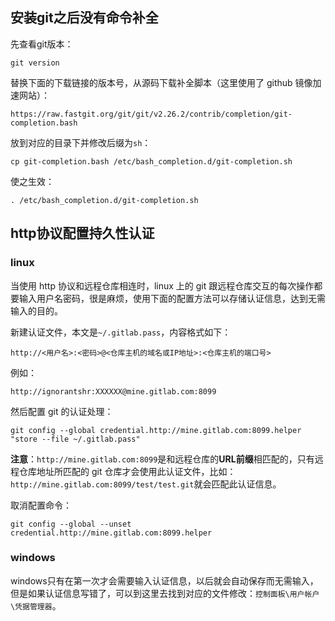 ## 安装git之后没有命令补全

先查看git版本：

```
git version
```

替换下面的下载链接的版本号，从源码下载补全脚本（这里使用了 github 镜像加速网站）：

```
https://raw.fastgit.org/git/git/v2.26.2/contrib/completion/git-completion.bash
```

放到对应的目录下并修改后缀为`sh`：

```
cp git-completion.bash /etc/bash_completion.d/git-completion.sh
```

使之生效：

```
. /etc/bash_completion.d/git-completion.sh
```

## http协议配置持久性认证

### linux

当使用 http 协议和远程仓库相连时，linux 上的 git 跟远程仓库交互的每次操作都要输入用户名密码，很是麻烦，使用下面的配置方法可以存储认证信息，达到无需输入的目的。

新建认证文件，本文是`~/.gitlab.pass`，内容格式如下：

```
http://<用户名>:<密码>@<仓库主机的域名或IP地址>:<仓库主机的端口号>
```

例如：

```
http://ignorantshr:XXXXXX@mine.gitlab.com:8099
```

然后配置 git 的认证处理：

```
git config --global credential.http://mine.gitlab.com:8099.helper "store --file ~/.gitlab.pass"
```

**注意**：`http://mine.gitlab.com:8099`是和远程仓库的**URL前缀**相匹配的，只有远程仓库地址所匹配的 git 仓库才会使用此认证文件，比如：`http://mine.gitlab.com:8099/test/test.git`就会匹配此认证信息。

取消配置命令：

```
git config --global --unset credential.http://mine.gitlab.com:8099.helper
```

### windows

windows只有在第一次才会需要输入认证信息，以后就会自动保存而无需输入，但是如果认证信息写错了，可以到这里去找到对应的文件修改：`控制面板\用户帐户\凭据管理器`。